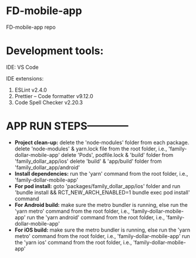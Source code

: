 # FD-mobile-app
FD-mobile-app repo

# Development tools:
IDE: VS Code

IDE extensions:
1.	ESLint v2.4.0
2.	Prettier – Code formatter v9.12.0
3.	Code Spell Checker v2.20.3

# APP RUN STEPS————

- **Project clean-up:**
delete the 'node-modules' folder from each package.
delete 'node-modules' & yarn.lock file from the root folder, i.e., 'family-dollar-mobile-app'
delete 'Pods', podfile.lock & 'build' folder from 'family_dollar_app/ios'
delete 'build' & 'app/build' folder from 'family_dollar_app/android'
 
- **Install dependencies:**
run the 'yarn' command from the root folder, i.e., 'family-dollar-mobile-app'
 
- **For pod install:**
goto 'packages/family_dollar_app/ios' folder and run 'bundle install && RCT_NEW_ARCH_ENABLED=1 bundle exec pod install' command
 
- **For Android build:**
make sure the metro bundler is running, else run the 'yarn metro' command from the root folder, i.e., 'family-dollar-mobile-app'
run the 'yarn android' command from the root folder, i.e., 'family-dollar-mobile-app'
 
- **For iOS build:**
make sure the metro bundler is running, else run the 'yarn metro' command from the root folder, i.e., 'family-dollar-mobile-app'
run the 'yarn ios' command from the root folder, i.e., 'family-dollar-mobile-app'

